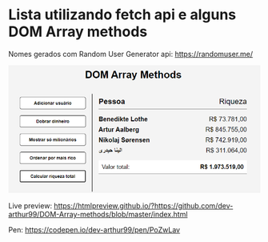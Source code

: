 # Lista utilizando fetch api e alguns DOM Array methods

Nomes gerados com Random User Generator api: https://randomuser.me/

<p align="center">
  <img width="auto" height="auto" src="https://github.com/dev-arthur99/DOM-Array-methods/blob/master/example.png">
</p>

Live preview: https://htmlpreview.github.io/?https://github.com/dev-arthur99/DOM-Array-methods/blob/master/index.html

Pen: https://codepen.io/dev-arthur99/pen/PoZwLav
